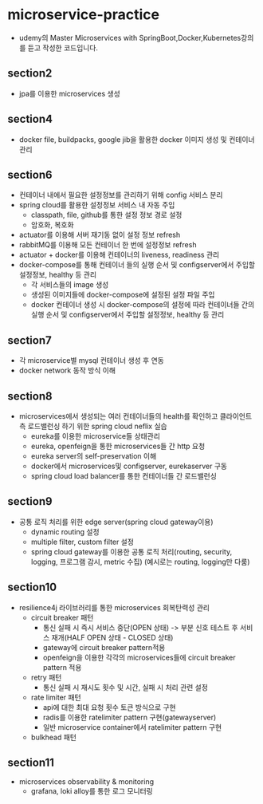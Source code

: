 # microservice-practice
* udemy의 Master Microservices with SpringBoot,Docker,Kubernetes강의를 듣고 작성한 코드입니다.

## section2
* jpa를 이용한 microservices 생성

## section4
* docker file, buildpacks, google jib을 활용한 docker 이미지 생성 및 컨테이너 관리

## section6
* 컨테이너 내에서 필요한 설정정보를 관리하기 위해 config 서비스 분리
* spring cloud를 활용한 설정정보 서비스 내 자동 주입
  - classpath, file, github를 통한 설정 정보 경로 설정
  - 암호화, 복호화
* actuator를 이용해 서버 재기동 없이 설정 정보 refresh
* rabbitMQ를 이용해 모든 컨테이너 한 번에 설정정보 refresh
* actuator + docker를 이용해 컨테이너의 liveness, readiness 관리
* docker-compose를 통해 컨테이너 들의 실행 순서 및 configserver에서 주입할 설정정보, healthy 등 관리
  - 각 서비스들의 image 생성
  - 생성된 이미지들에 docker-compose에 설정된 설정 파일 주입
  - docker 컨테이너 생성 시 docker-compose의 설정에 따라 컨테이너들 간의 실행 순서 및 configserver에서 주입할 설정정보, healthy 등 관리
  
## section7
* 각 microservice별 mysql 컨테이너 생성 후 연동
* docker network 동작 방식 이해

## section8
* microservices에서 생성되는 여러 컨테이너들의 health를 확인하고 클라이언트 측 로드밸런싱 하기 위한 spring cloud neflix 실습
  - eureka를 이용한 microservice들 상태관리
  - eureka, openfeign을 통한 microservices들 간 http 요청
  - eureka server의 self-preservation 이해
  - docker에서 microservices및 configserver, eurekaserver 구동
  - spring cloud load balancer를 통한 컨테이너들 간 로드밸런싱
 
## section9
* 공통 로직 처리를 위한 edge server(spring cloud gateway이용)
  - dynamic routing 설정
  - multiple filter, custom filter 설정
  - spring cloud gateway를 이용한 공통 로직 처리(routing, security, logging, 프로그램 감시, metric 수집)
    (예시로는 routing, logging만 다룸)
    
## section10
* resilience4j 라이브러리를 통한 microservices 회복탄력성 관리
  * circuit breaker 패턴
    - 통신 실패 시 즉시 서비스 중단(OPEN 상태) -> 부분 신호 테스트 후 서비스 재개(HALF OPEN 상태 - CLOSED 상태)
    - gateway에 circuit breaker pattern적용
    - openfeign을 이용한 각각의 microservices들에 circuit breaker pattern 적용
  * retry 패턴
    - 통신 실패 시 재시도 횟수 및 시간, 실패 시 처리 관련 설정
  * rate limiter 패턴
    - api에 대한 최대 요청 횟수 토큰 방식으로 구현
    - radis를 이용한 ratelimiter pattern 구현(gatewayserver)
    - 일반 microservice container에서 ratelimiter pattern 구현
  *  bulkhead 패턴

## section11
* microservices observability & monitoring
  * grafana, loki alloy를 통한 로그 모니터링
